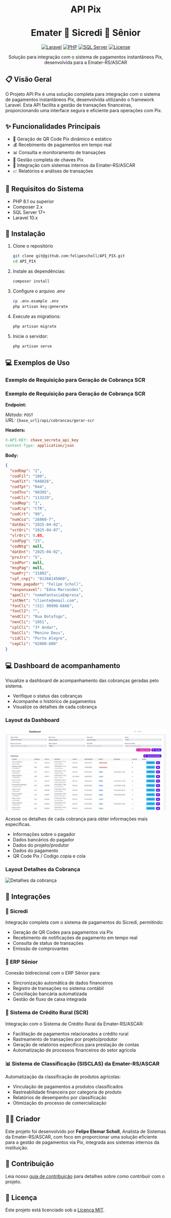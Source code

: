 <div align="center">

# API Pix 
# Emater 🔄 Sicredi 🔄 Sênior

[![Laravel](https://img.shields.io/badge/Laravel-10.x-FF2D20?style=for-the-badge&logo=laravel&logoColor=white)](https://laravel.com)
[![PHP](https://img.shields.io/badge/PHP-8.1+-777BB4?style=for-the-badge&logo=php&logoColor=white)](https://php.net)
[![SQL Server](https://img.shields.io/badge/SQL%20Server-2017-CC2927?style=for-the-badge&logo=microsoft-sql-server&logoColor=white)](https://www.microsoft.com/en-us/sql-server/sql-server-downloads)
[![License](https://img.shields.io/badge/Licença-MIT-green?style=for-the-badge)](LICENSE)

Solução para integração com o sistema de pagamentos instantâneos Pix, desenvolvida para a Emater-RS/ASCAR

</div>

## 📋 Visão Geral

O Projeto API Pix é uma solução completa para integração com o sistema de pagamentos instantâneos Pix, desenvolvida utilizando o framework Laravel. Esta API facilita a gestão de transações financeiras, proporcionando uma interface segura e eficiente para operações com Pix.

## ✨ Funcionalidades Principais

- 🔄 Geração de QR Code Pix dinâmico e estático
- 💰 Recebimento de pagamentos em tempo real
- 📊 Consulta e monitoramento de transações
- 🔑 Gestão completa de chaves Pix
- 📱 Integração com sistemas internos da Emater-RS/ASCAR
- 📈 Relatórios e análises de transações

## 🔧 Requisitos do Sistema

- PHP 8.1 ou superior
- Composer 2.x
- SQL Server 17+
- Laravel 10.x

## 🚀 Instalação

1. Clone o repositório
   ```bash
   git clone git@github.com:felipescholl/API_PIX.git
   cd API_PIX
   ```

2. Instale as dependências:
   ```bash
   composer install
   ```

3. Configure o arquivo .env
   ```bash
   cp .env.example .env
   php artisan key:generate
   ```

4. Execute as migrations:
   ```bash
   php artisan migrate
   ```

5. Inicie o servidor:
   ```bash
   php artisan serve
   ```

## 💻 Exemplos de Uso



### Exemplo de Requisição para Geração de Cobrança SCR

### Exemplo de Requisição para Geração de Cobrança SCR

**Endpoint:**

*Método:* `POST`  
*URL:* `{base_url}/api/cobrancas/gerar-scr`


**Headers:**

```makefile
X-API-KEY: chave_secreta_api_key
Content-Type: application/json
```


**Body:**

```json
{
  "codEmp": "2",
  "codFil": "100",
  "numTit": "048026",
  "codTpt": "R44",
  "codTns": "90305",
  "codCli": "113229",
  "codRep": "1",
  "codCrp": "CTR",
  "codCrt": "99",
  "numCco": "26860-7",
  "datEmi": "2025-04-02",
  "vctOri": "2025-04-07",
  "vlrOri": 0.05,
  "codFpg": "23",
  "codNtg": null,
  "datEnt": "2025-04-02",
  "proJrs": "S",
  "codPor": null,
  "msgPag": null,
  "numPrj": "31002",
  "cpf_cnpj": "01368145060",
  "nome_pagador": "Felipe Scholl",
  "responsavel": "Edna Marcondes",
  "apeCli": "nomeFantasiaEmpresa",
  "intNet": "cliente@email.com",
  "fonCli": "(51) 99999-6666",
  "fonCl2": "",
  "endCli": "Rua Botafogo",
  "nenCli": "1051",
  "cplCli": "3º Andar",
  "baiCli": "Menino Deus",
  "cidCli": "Porto Alegre",
  "cepCli": "92000-000"
}
```	

## 💻 Dashboard de acompanhamento

Visualize a dashboard de acompanhamento das cobranças geradas pelo sistema.
- Verifique o status das cobranças
- Acompanhe o histórico de pagamentos
- Visualize os detalhes de cada cobrança

### Layout da Dashboard

![Dashboard](/docs/dashboard.png)


Acesse os detalhes de cada cobrança para obter informações mais específicas.
- Informações sobre o pagador
- Dados bancários do pagador
- Dados do projeto/produtor
- Dados do pagamento
- QR Code Pix / Codigo copia e cola

### Layout Detalhes da Cobrança

![Detalhes da cobrança](/docs/Detalhes_cobrança.png)

## 🔄 Integrações

### 🏦 Sicredi

Integração completa com o sistema de pagamentos do Sicredi, permitindo:
- Geração de QR Codes para pagamentos via Pix
- Recebimento de notificações de pagamento em tempo real
- Consulta de status de transações
- Emissão de comprovantes

### 💼 ERP Sênior

Conexão bidirecional com o ERP Sênior para:
- Sincronização automática de dados financeiros
- Registro de transações no sistema contábil
- Conciliação bancária automatizada
- Gestão de fluxo de caixa integrada

### 🌱 Sistema de Crédito Rural (SCR)

Integração com o Sistema de Crédito Rural da Emater-RS/ASCAR:
- Facilitação de pagamentos relacionados a crédito rural
- Rastreamento de transações por projeto/produtor
- Geração de relatórios específicos para prestação de contas
- Automatização de processos financeiros do setor agrícola

### 📊 Sistema de Classificação (SISCLAS) da Emater-RS/ASCAR

Automatização da classificação de produtos agrícolas:
- Vinculação de pagamentos a produtos classificados
- Rastreabilidade financeira por categoria de produto
- Relatórios de desempenho por classificação
- Otimização do processo de comercialização

## 👨‍💻 Criador

Este projeto foi desenvolvido por **Felipe Elemar Scholl**, Analista de Sistemas da Emater-RS/ASCAR, com foco em proporcionar uma solução eficiente para a gestão de pagamentos via Pix, integrada aos sistemas internos da instituição.

## 🤝 Contribuição

Leia nosso [guia de contribuição](CONTRIBUTING.md) para detalhes sobre como contribuir com o projeto.

## 📄 Licença

Este projeto está licenciado sob a [Licença MIT](LICENSE).

